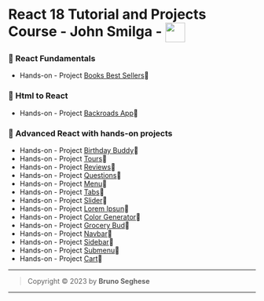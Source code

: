 # React 18 Tutorial and Projects Course - John Smilga - <img align="center" width="40" src="https://cdn.jsdelivr.net/gh/devicons/devicon/icons/react/react-original.svg" />

### 🔶 React Fundamentals

- Hands-on - Project [Books Best Sellers](https://sm-react-fundamentals.netlify.app/)🔗

### 🔶 Html to React

- Hands-on - Project [Backroads App](https://sm-react-backroads.netlify.app/)🔗

### 🔶 Advanced React with hands-on projects

- Hands-on - Project [Birthday Buddy](https://sm-react-birthday-buddy.netlify.app/)🔗
- Hands-on - Project [Tours](https://sm-react-tours.netlify.app/)🔗
- Hands-on - Project [Reviews](https://sm-react-reviews.netlify.app/)🔗
- Hands-on - Project [Questions](https://sm-react-questions.netlify.app/)🔗
- Hands-on - Project [Menu](https://sm-react-menu.netlify.app/)🔗
- Hands-on - Project [Tabs](https://sm-react-tabs.netlify.app/)🔗
- Hands-on - Project [Slider](https://sm-react-slider.netlify.app/)🔗
- Hands-on - Project [Lorem Ipsun](https://sm-react-lorem-ipsum.netlify.app/)🔗
- Hands-on - Project [Color Generator](https://sm-react-color-generator.netlify.app/)🔗
- Hands-on - Project [Grocery Bud](https://sm-react-grocery-bud.netlify.app/)🔗
- Hands-on - Project [Navbar](https://sm-react-navbar.netlify.app/)🔗
- Hands-on - Project [Sidebar](https://sm-react-sidebar.netlify.app/)🔗
- Hands-on - Project [Submenu](https://sm-react-submenu.netlify.app/)🔗
- Hands-on - Project [Cart](https://sm-react-cart.netlify.app/)🔗

---

> Copyright &copy; 2023 by **Bruno Seghese**

---
